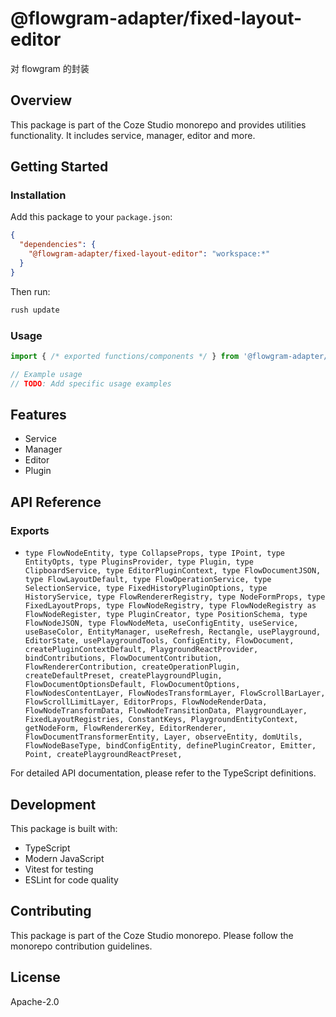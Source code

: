 # @flowgram-adapter/fixed-layout-editor

对 flowgram 的封装

## Overview

This package is part of the Coze Studio monorepo and provides utilities functionality. It includes service, manager, editor and more.

## Getting Started

### Installation

Add this package to your `package.json`:

```json
{
  "dependencies": {
    "@flowgram-adapter/fixed-layout-editor": "workspace:*"
  }
}
```

Then run:

```bash
rush update
```

### Usage

```typescript
import { /* exported functions/components */ } from '@flowgram-adapter/fixed-layout-editor';

// Example usage
// TODO: Add specific usage examples
```

## Features

- Service
- Manager
- Editor
- Plugin

## API Reference

### Exports

- `type FlowNodeEntity,
  type CollapseProps,
  type IPoint,
  type EntityOpts,
  type PluginsProvider,
  type Plugin,
  type ClipboardService,
  type EditorPluginContext,
  type FlowDocumentJSON,
  type FlowLayoutDefault,
  type FlowOperationService,
  type SelectionService,
  type FixedHistoryPluginOptions,
  type HistoryService,
  type FlowRendererRegistry,
  type NodeFormProps,
  type FixedLayoutProps,
  type FlowNodeRegistry,
  type FlowNodeRegistry as FlowNodeRegister,
  type PluginCreator,
  type PositionSchema,
  type FlowNodeJSON,
  type FlowNodeMeta,
  useConfigEntity,
  useService,
  useBaseColor,
  EntityManager,
  useRefresh,
  Rectangle,
  usePlayground,
  EditorState,
  usePlaygroundTools,
  ConfigEntity,
  FlowDocument,
  createPluginContextDefault,
  PlaygroundReactProvider,
  bindContributions,
  FlowDocumentContribution,
  FlowRendererContribution,
  createOperationPlugin,
  createDefaultPreset,
  createPlaygroundPlugin,
  FlowDocumentOptionsDefault,
  FlowDocumentOptions,
  FlowNodesContentLayer,
  FlowNodesTransformLayer,
  FlowScrollBarLayer,
  FlowScrollLimitLayer,
  EditorProps,
  FlowNodeRenderData,
  FlowNodeTransformData,
  FlowNodeTransitionData,
  PlaygroundLayer,
  FixedLayoutRegistries,
  ConstantKeys,
  PlaygroundEntityContext,
  getNodeForm,
  FlowRendererKey,
  EditorRenderer,
  FlowDocumentTransformerEntity,
  Layer,
  observeEntity,
  domUtils,
  FlowNodeBaseType,
  bindConfigEntity,
  definePluginCreator,
  Emitter,
  Point,
  createPlaygroundReactPreset,`


For detailed API documentation, please refer to the TypeScript definitions.

## Development

This package is built with:

- TypeScript
- Modern JavaScript
- Vitest for testing
- ESLint for code quality

## Contributing

This package is part of the Coze Studio monorepo. Please follow the monorepo contribution guidelines.

## License

Apache-2.0
